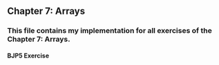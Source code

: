 ## Chapter 7: Arrays

### This file contains my implementation for all exercises of the Chapter 7: Arrays.

#### BJP5 Exercise 
```
```
